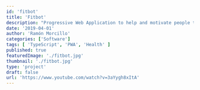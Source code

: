 ```yaml
---
id: 'fitbot'
title: 'Fitbot'
description: "Progressive Web Application to help and motivate people to exercise and lead a healthier life."
date: '2019-04-01'
author: 'Ramón Morcillo'
categories: ['Software']
tags: [ 'TypeScript', 'PWA', 'Health' ]
published: true
featuredImage: './fitbot.jpg'
thumbnail: './fitbot.jpg'
type: 'project'
draft: false
url: 'https://www.youtube.com/watch?v=3aYygh8xItA'
---
```


